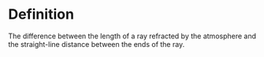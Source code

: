 # Definition

The difference between the length of a ray refracted by the atmosphere
and the straight-line distance between the ends of the ray.
